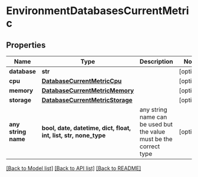 # EnvironmentDatabasesCurrentMetric


## Properties
Name | Type | Description | Notes
------------ | ------------- | ------------- | -------------
**database** | **str** |  | [optional] 
**cpu** | [**DatabaseCurrentMetricCpu**](DatabaseCurrentMetricCpu.md) |  | [optional] 
**memory** | [**DatabaseCurrentMetricMemory**](DatabaseCurrentMetricMemory.md) |  | [optional] 
**storage** | [**DatabaseCurrentMetricStorage**](DatabaseCurrentMetricStorage.md) |  | [optional] 
**any string name** | **bool, date, datetime, dict, float, int, list, str, none_type** | any string name can be used but the value must be the correct type | [optional]

[[Back to Model list]](../README.md#documentation-for-models) [[Back to API list]](../README.md#documentation-for-api-endpoints) [[Back to README]](../README.md)


